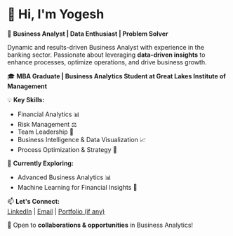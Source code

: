 # 👋 Hi, I'm Yogesh  

🔹 **Business Analyst | Data Enthusiast | Problem Solver**  

Dynamic and results-driven Business Analyst with experience in the banking sector. Passionate about leveraging **data-driven insights** to enhance processes, optimize operations, and drive business growth.  

🎓 **MBA Graduate | Business Analytics Student at Great Lakes Institute of Management**  

💡 **Key Skills:**  
- Financial Analytics 📊  
- Risk Management ⚖️  
- Team Leadership 👥  
- Business Intelligence & Data Visualization 📈  
- Process Optimization & Strategy 🚀  

📌 **Currently Exploring:**  
- Advanced Business Analytics 📊  
- Machine Learning for Financial Insights 🤖  

📫 **Let's Connect:**  
[LinkedIn](#) | [Email](#) | [Portfolio (if any)](#)  

🚀 Open to **collaborations & opportunities** in Business Analytics!  


<!---
Yogeshkalirmn/Yogeshkalirmn is a ✨ special ✨ repository because its `README.md` (this file) appears on your GitHub profile.
You can click the Preview link to take a look at your changes.
--->
